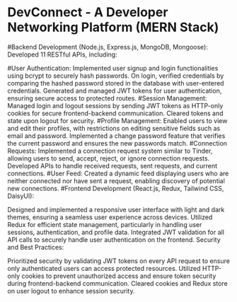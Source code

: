 # DevConnect - A Developer Networking Platform (MERN Stack)
#Backend Development (Node.js, Express.js, MongoDB, Mongoose):
Developed 11 RESTful APIs, including:

#User Authentication:
Implemented user signup and login functionalities using bcrypt to securely hash passwords.
On login, verified credentials by comparing the hashed password stored in the database with user-entered credentials.
Generated and managed JWT tokens for user authentication, ensuring secure access to protected routes.
#Session Management:
Managed login and logout sessions by sending JWT tokens as HTTP-only cookies for secure frontend-backend communication. Cleared tokens and state upon logout for security.
#Profile Management:
Enabled users to view and edit their profiles, with restrictions on editing sensitive fields such as email and password.
Implemented a change password feature that verifies the current password and ensures the new passwords match.
#Connection Requests:
Implemented a connection request system similar to Tinder, allowing users to send, accept, reject, or ignore connection requests.
Developed APIs to handle received requests, sent requests, and current connections.
#User Feed:
Created a dynamic feed displaying users who are neither connected nor have sent a request, enabling discovery of potential new connections.
#Frontend Development (React.js, Redux, Tailwind CSS, DaisyUI):

Designed and implemented a responsive user interface with light and dark themes, ensuring a seamless user experience across devices.
Utilized Redux for efficient state management, particularly in handling user sessions, authentication, and profile data.
Integrated JWT validation for all API calls to securely handle user authentication on the frontend.
Security and Best Practices:

Prioritized security by validating JWT tokens on every API request to ensure only authenticated users can access protected resources.
Utilized HTTP-only cookies to prevent unauthorized access and ensure token security during frontend-backend communication.
Cleared cookies and Redux store on user logout to enhance session security.
